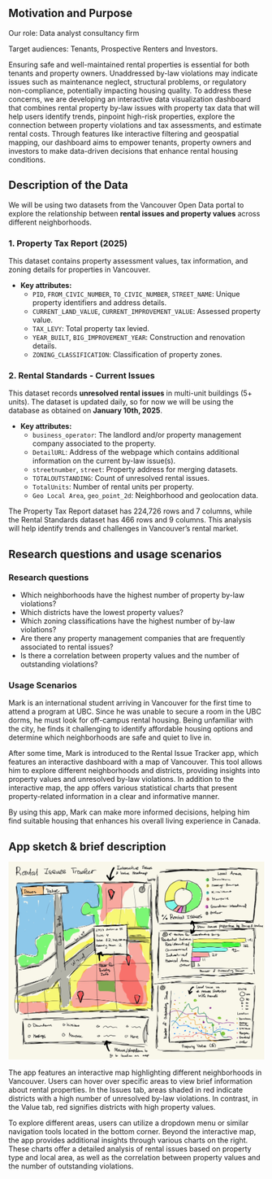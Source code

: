 ## Motivation and Purpose

Our role: Data analyst consultancy firm

Target audiences: Tenants, Prospective Renters and Investors.

Ensuring safe and well-maintained rental properties is essential for both tenants and property owners. Unaddressed by-law violations may indicate issues such as maintenance neglect, structural problems, or regulatory non-compliance, potentially impacting housing quality. To address these concerns, we are developing an interactive data visualization dashboard that combines rental property by-law issues with property tax data that will help users identify trends, pinpoint high-risk properties, explore the connection between property violations and tax assessments, and estimate rental costs. Through features like interactive filtering and geospatial mapping, our dashboard aims to empower tenants, property owners and investors to make data-driven decisions that enhance rental housing conditions.

## Description of the Data

We will be using two datasets from the Vancouver Open Data portal to explore the relationship between **rental issues and property values** across different neighborhoods.

### **1. Property Tax Report (2025)**

This dataset contains property assessment values, tax information, and zoning details for properties in Vancouver.

- **Key attributes:**
  - `PID`, `FROM_CIVIC_NUMBER`, `TO_CIVIC_NUMBER`, `STREET_NAME`: Unique property identifiers and address details.
  - `CURRENT_LAND_VALUE`, `CURRENT_IMPROVEMENT_VALUE`: Assessed property value.
  - `TAX_LEVY`: Total property tax levied.
  - `YEAR_BUILT`, `BIG_IMPROVEMENT_YEAR`: Construction and renovation details.
  - `ZONING_CLASSIFICATION`: Classification of property zones.

### **2. Rental Standards - Current Issues**

This dataset records **unresolved rental issues** in multi-unit buildings (5+ units). The dataset is updated daily, so for now we
will be using the database as obtained on **January 10th, 2025**.

- **Key attributes:**
  - `business_operator`: The landlord and/or property management company associated to the property.
  - `DetailURL`: Address of the webpage which contains additional information on the current by-law issue(s).
  - `streetnumber`, `street`: Property address for merging datasets.
  - `TOTALOUTSTANDING`: Count of unresolved rental issues.
  - `TotalUnits`: Number of rental units per property.
  - `Geo Local Area`, `geo_point_2d`: Neighborhood and geolocation data.

The Property Tax Report dataset has 224,726 rows and 7 columns, while the Rental Standards dataset has 466 rows and 9 columns.
This analysis will help identify trends and challenges in Vancouver’s rental market.

## Research questions and usage scenarios

### Research questions

- Which neighborhoods have the highest number of property by-law violations?
- Which districts have the lowest property values?
- Which zoning classifications have the highest number of by-law violations?
- Are there any property management companies that are frequently associated to rental issues?
- Is there a correlation between property values and the number of outstanding violations?

### Usage Scenarios

Mark is an international student arriving in Vancouver for the first time to attend a program at UBC. Since he was unable to secure a room in the UBC dorms, he must look for off-campus rental housing. Being unfamiliar with the city, he finds it challenging to identify affordable housing options and determine which neighborhoods are safe and quiet to live in.

After some time, Mark is introduced to the Rental Issue Tracker app, which features an interactive dashboard with a map of Vancouver. This tool allows him to explore different neighborhoods and districts, providing insights into property values and unresolved by-law violations. In addition to the interactive map, the app offers various statistical charts that present property-related information in a clear and informative manner.

By using this app, Mark can make more informed decisions, helping him find suitable housing that enhances his overall living experience in Canada.

## App sketch & brief description

![App Sketch](../img/sketch.png)

The app features an interactive map highlighting different neighborhoods in Vancouver. Users can hover over specific areas to view brief information about rental properties. In the Issues tab, areas shaded in red indicate districts with a high number of unresolved by-law violations. In contrast, in the Value tab, red signifies districts with high property values.

To explore different areas, users can utilize a dropdown menu or similar navigation tools located in the bottom corner. Beyond the interactive map, the app provides additional insights through various charts on the right. These charts offer a detailed analysis of rental issues based on property type and local area, as well as the correlation between property values and the number of outstanding violations.
